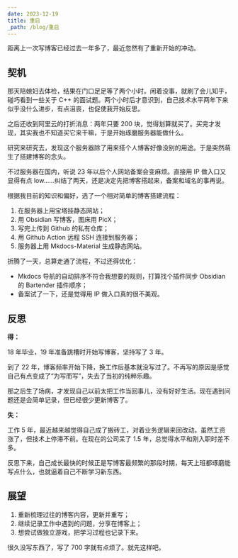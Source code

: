 ```yaml
---
date: 2023-12-19
title: 重启
_path: /blog/重启
---
```


距离上一次写博客已经过去一年多了，最近忽然有了重新开始的冲动。

## 契机

那天陪媳妇去体检，结果在门口足足等了两个小时。闲着没事，就刷了会儿知乎，碰巧看到一些关于 C++ 的面试题。两个小时后才意识到，自己技术水平两年下来似乎没什么进步，有点沮丧，也促使我开始反思。

之后还收到阿里云的打折消息：两年只要 200 块，觉得划算就买了。买完才发现，其实我也不知道买它来干嘛，于是开始琢磨服务器能做什么。

研究来研究去，发现这个服务器除了用来搭个人博客好像没别的用途。于是突然萌生了搭建博客的念头。

不过服务器在国内，听说 23 年以后个人网站备案会变麻烦。直接用 IP 做入口又显得有点 low……纠结了两天，还是决定先把博客搭起来，备案和域名的事再说。

根据我目前的知识和偏好，选了一个相对简单的博客搭建流程：

1. 在服务器上用宝塔挂静态网站；
2. 用 Obsidian 写博客，图床用 PicX；
3. 写完上传到 Github 的私有仓库；
4. 用 Github Action 远程 SSH 连接到服务器；
5. 服务器上用 Mkdocs-Material 生成静态网站。

折腾了一天，总算走通了流程，不过还得优化：

- Mkdocs 导航的自动排序不符合我想要的规则，打算找个插件同步 Obsidian 的 Bartender 插件顺序；
- 备案试了一下，还是觉得用 IP 做入口真的很不美观。
## 反思

**得：**

18 年毕业，19 年准备跳槽时开始写博客，坚持写了 3 年。

到了 22 年，博客频率开始下降，换工作后基本就没写过了。不再写的原因是感觉自己有点变成了“为写而写”，失去了当初的纯粹乐趣。

那之后生了场病，才发现自己以前太把工作当回事儿，没有好好生活。现在遇到问题还是会简单记录，但已经很少更新博客了。

**失：**

工作 5 年，最近越来越觉得自己成了搬砖工，对着业务逻辑来回改动。虽然工资涨了，但技术上停滞不前。在现在的公司呆了 1.5 年，总觉得水平和刚入职时差不多。

反思下来，自己成长最快的时候正是写博客最频繁的那段时期，每天上班都琢磨能写点什么，也就逼着自己不断学习新东西。

## 展望

1. 重新梳理过往的博客内容，更新并重写；
2. 继续记录工作中遇到的问题，分享在博客上；
3. 想尝试做独立游戏，把学习过程也记录下来。

很久没写东西了，写了 700 字就有点烦了。就先这样吧。
